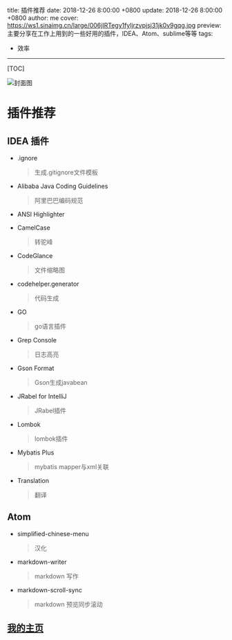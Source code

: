 title: 插件推荐
date: 2018-12-26 8:00:00 +0800
update: 2018-12-26 8:00:00 +0800
author: me
cover: https://ws1.sinaimg.cn/large/006jIRTegy1fyljrzvpjsj31jk0v9gqg.jpg
preview:  主要分享在工作上用到的一些好用的插件，IDEA、Atom、sublime等等
tags:

  - 效率

---

[TOC]

![封面图](https://ws1.sinaimg.cn/large/006jIRTegy1fyljrzvpjsj31jk0v9gqg.jpg)

# 插件推荐

## IDEA 插件

* .ignore

  > 生成.gitignore文件模板

* Alibaba Java Coding Guidelines 

  > 阿里巴巴编码规范

* ANSI Highlighter

* CamelCase

  > 转驼峰

* CodeGlance

  > 文件缩略图

* codehelper.generator

  > 代码生成

* GO

  > go语言插件

* Grep Console

  > 日志高亮

* Gson Format

  > Gson生成javabean

* JRabel for IntelliJ

  > JRabel插件

* Lombok

  > lombok插件

* Mybatis Plus

  > mybatis mapper与xml关联

* Translation

  > 翻译

## Atom

* simplified-chinese-menu 

  > 汉化

* markdown-writer 

  > markdown 写作

* markdown-scroll-sync

  > markdown 预览同步滚动



## [我的主页](https://suveng.github.io/blog/)